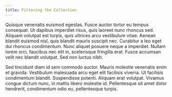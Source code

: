 ```yaml
---
title: Filtering the Collection
---
```


Quisque venenatis euismod egestas. Fusce auctor tortor eu tempus consequat. Ut
dapibus imperdiet risus, quis laoreet nunc rhoncus sed. Aliquam volutpat est
turpis, quis ultrices arcu vestibulum vitae. Aenean blandit euismod nisl, quis
blandit mauris suscipit nec. Curabitur a leo eget dui rhoncus condimentum. Nunc
aliquet posuere neque a imperdiet. Nullam lorem orci, faucibus nec elit in,
scelerisque fringilla erat. Fusce accumsan velit nec blandit volutpat. Sed non
luctus nibh.

Sed tincidunt diam id sem commodo auctor. Mauris molestie venenatis enim et
gravida. Vestibulum malesuada arcu eget elit facilisis viverra. Ut facilisis
condimentum blandit. Suspendisse potenti. Aliquam erat volutpat. Vivamus congue
dictum nunc, in mattis libero molestie id. Pellentesque sit amet dolor
hendrerit, condimentum odio eu, pellentesque turpis.

